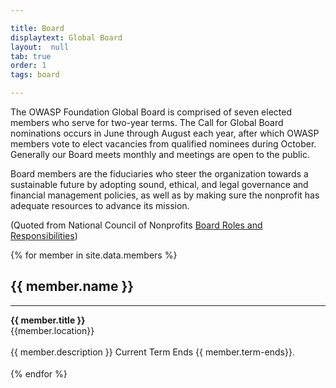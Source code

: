 ```yaml
---

title: Board
displaytext: Global Board
layout:  null
tab: true
order: 1
tags: board

---
```


The OWASP Foundation Global Board is comprised of seven elected members who serve for two-year terms. The Call for Global Board nominations occurs in June through August each year, after which OWASP members vote to elect vacancies from qualified nominees during October. Generally our Board meets monthly and meetings are open to the public.

<p class="callout-mono right">Board members are the fiduciaries who steer the organization towards a sustainable future by adopting sound, ethical, and legal governance and financial management policies, as well as by making sure the nonprofit has adequate resources to advance its mission.</p>

(Quoted from National Council of Nonprofits [Board Roles and Responsibilities](https://www.councilofnonprofits.org/tools-resources/board-roles-and-responsibilities))

<section id="board" class="corporate">
<div>	
 {% for member in site.data.members %}
    <div class="member-container">
        <div class="member-img-container">	
            <div class="member-img" style="background-image: url(https://owasp.org/assets/images/{{ member.image }});"></div>
        </div>
        <div class="member-caption"><h2>{{ member.name }}</h2>
            <hr><strong>{{ member.title }}</strong><br/>
            <div class="member-location">{{member.location}}</div>
        </div><br/>
        <div class="member-info">{{ member.description }} Current Term Ends {{ member.term-ends}}.</div>
    </div>
    <div style="height:18px;"></div>
{% endfor %}
</div>
</section>
